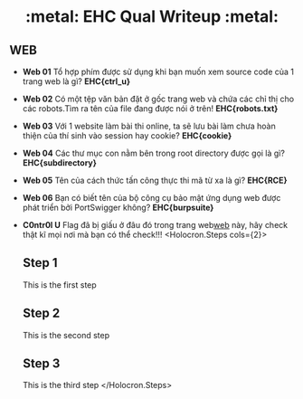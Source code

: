 <h1 align="center"> :metal: EHC Qual Writeup :metal: </h1>

## WEB

- **Web 01** Tổ hợp phím được sử dụng khi bạn muốn xem source code của 1 trang web là gì?  **EHC{ctrl_u}**

- **Web 02**
  Có một tệp văn bản đặt ở gốc trang web và chứa các chỉ thị cho các robots.Tìm ra tên của file đang được nói ở trên! **EHC{robots.txt}**

- **Web 03**
  Với 1 website làm bài thi online, ta sẽ lưu bài làm chưa hoàn thiện của thí sinh vào session hay cookie?
  **EHC{cookie}**

- **Web 04**
  Các thư mục con nằm bên trong root directory được gọi là gì?
  **EHC{subdirectory}**

- **Web 05**
  Tên của cách thức tấn công thực thi mã từ xa là gì?
  **EHC{RCE}**

- **Web 06**
  Bạn có biết tên của bộ công cụ bảo mật ứng dụng web được phát triển bởi PortSwigger không?
  **EHC{burpsuite}**

- **C0ntr0l U**
  Flag đã bị giấu ở đâu đó trong trang web[web](http://206.189.35.36:30001) này, hãy check thật kĩ mọi nơi mà bạn có thể check!!!
  &lt;Holocron.Steps cols={2}&gt;

  ## Step 1

  This is the first step

  ## Step 2

  This is the second step

  ## Step 3

  This is the third step
  &lt;/Holocron.Steps&gt;